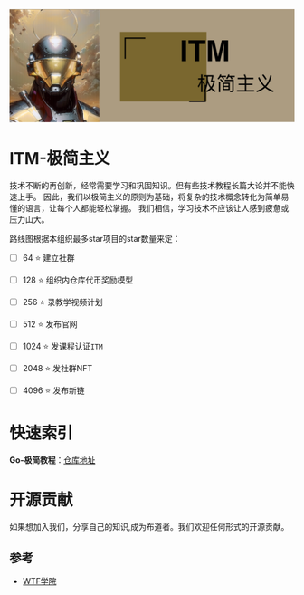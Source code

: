 ![](./logo2.jpeg)

# ITM-极简主义
技术不断的再创新，经常需要学习和巩固知识。但有些技术教程长篇大论并不能快速上手。
因此，我们以极简主义的原则为基础，将复杂的技术概念转化为简单易懂的语言，让每个人都能轻松掌握。
我们相信，学习技术不应该让人感到疲惫或压力山大。

路线图根据本组织最多star项目的star数量来定：
- [ ] 64 :star: 建立社群

- [ ] 128 :star: 组织内仓库代币奖励模型

- [ ] 256 :star: 录教学视频计划

- [ ] 512 :star: 发布官网

- [ ] 1024 :star: 发课程认证`ITM` 

- [ ] 2048 :star: 发社群NFT

- [ ] 4096 :star: 发布新链


#  快速索引

**Go-极简教程**：[仓库地址](https://github.com/Introduction-to-Minimalism/ITM-Go)



# 开源贡献
如果想加入我们，分享自己的知识,成为布道者。我们欢迎任何形式的开源贡献。


## 参考

- [WTF学院](https://github.com/WTFAcademy)